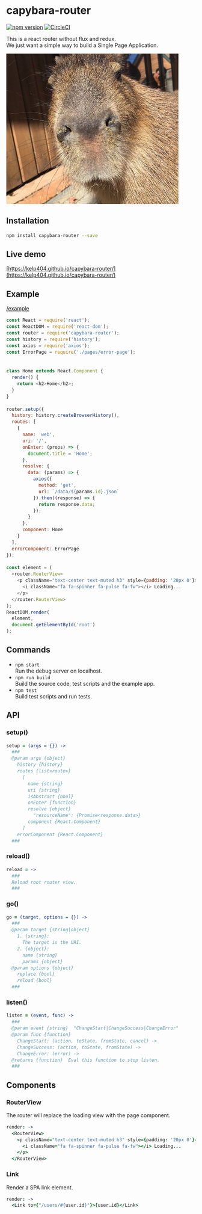 # capybara-router
[![npm version](https://badge.fury.io/js/capybara-router.svg)](https://www.npmjs.com/package/capybara-router)
[![CircleCI](https://circleci.com/gh/kelp404/capybara-router.svg?style=svg)](https://circleci.com/gh/kelp404/capybara-router)
  
This is a react router without flux and redux.  
We just want a simple way to build a Single Page Application.

<img src="_capybara.jpg" height="400px"/>

## Installation
```bash
npm install capybara-router --save
```


## Live demo
[https://kelp404.github.io/capybara-router/](https://kelp404.github.io/capybara-router/)


## Example
[/example](/example)
```js
const React = require('react');
const ReactDOM = require('react-dom');
const router = require('capybara-router');
const history = require('history');
const axios = require('axios');
const ErrorPage = require('./pages/error-page');


class Home extends React.Component {
  render() {
    return <h2>Home</h2>;
  }
}

router.setup({
  history: history.createBrowserHistory(),
  routes: [
    {
      name: 'web',
      uri: '/',
      onEnter: (props) => {
        document.title = 'Home';
      },
      resolve: {
        data: (params) => {
          axios({
            method: 'get',
            url: `/data/${params.id}.json`
          }).then((response) => {
            return response.data;
          });
        }
      },
      component: Home
    }
  ],
  errorComponent: ErrorPage
});

const element = (
  <router.RouterView>
    <p className="text-center text-muted h3" style={padding: '20px 0'}>
      <i className="fa fa-spinner fa-pulse fa-fw"></i> Loading...
    </p>
  </router.RouterView>
);
ReactDOM.render(
  element,
  document.getElementById('root')
);
```


## Commands
+ `npm start`  
  Run the debug server on localhost.
+ `npm run build`  
  Build the source code, test scripts and the example app.
+ `npm test`  
  Build test scripts and run tests.


## API
### setup()
```coffee
setup = (args = {}) ->
  ###
  @param args {object}
    history {history}
    routes {list<route>}
      [
        name {string}
        uri {string}
        isAbstract {bool}
        onEnter {function}
        resolve {object}
          "resourceName": {Promise<response.data>}
        component {React.Component}
      ]
    errorComponent {React.Component}
  ###
```

### reload()
```coffee
reload = ->
  ###
  Reload root router view.
  ###
```

### go()
```coffee
go = (target, options = {}) ->
  ###
  @param target {string|object}
    1. {string}:
      The target is the URI.
    2. {object}:
      name {string}
      params {object}
  @param options {object}
    replace {bool}
    reload {bool}
  ###
```

### listen()
```coffee
listen = (event, func) ->
  ###
  @param event {string}  "ChangeStart|ChangeSuccess|ChangeError"
  @param func {function}
    ChangeStart: (action, toState, fromState, cancel) ->
    ChangeSuccess: (action, toState, fromState) ->
    ChangeError: (error) ->
  @returns {function}  Eval this function to stop listen.
  ###
```


## Components
### RouterView
The router will replace the loading view with the page component.
```coffee
render: ->
  <RouterView>
    <p className="text-center text-muted h3" style={padding: '20px 0'}>
      <i className="fa fa-spinner fa-pulse fa-fw"></i> Loading...
    </p>
  </RouterView>
```

### Link
Render a SPA link element.
```coffee
render: ->
  <Link to={"/users/#{user.id}"}>{user.id}</Link>
```
